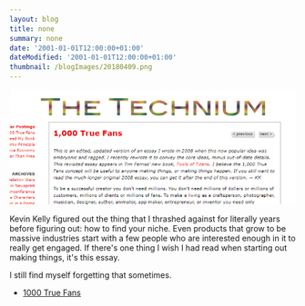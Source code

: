 ```yaml
---
layout: blog
title: none
summary: none
date: '2001-01-01T12:00:00+01:00'
dateModified: '2001-01-01T12:00:00+01:00'
thumbnail: /blogImages/20180409.png
---
```


![1000 True Fans](./1000_true_fans.png)

<p> Kevin Kelly figured out the thing that I thrashed against for literally years before figuring out: how to find your niche. Even products that grow to be massive industries start with a few people who are interested enough in it to really get engaged. If there's one thing I wish I had read when starting out making things, it's this essay.</p>

<p>I still find myself forgetting that sometimes.</p>

* [1000 True Fans](https://www.gatsbyjs.org/tutorial/)
